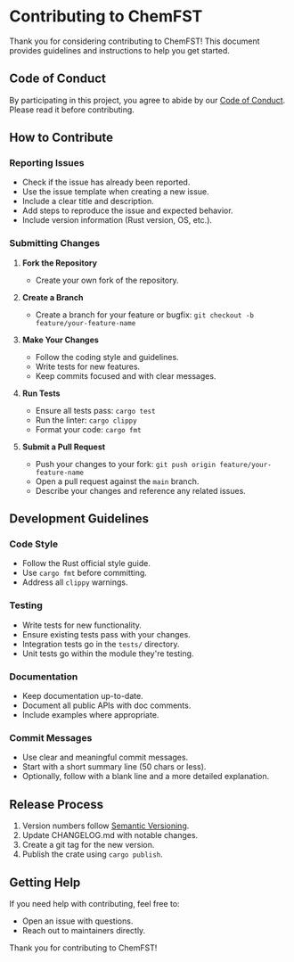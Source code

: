 # Contributing to ChemFST

Thank you for considering contributing to ChemFST! This document provides guidelines and instructions to help you get started.

## Code of Conduct

By participating in this project, you agree to abide by our [Code of Conduct](CODE_OF_CONDUCT.md). Please read it before contributing.

## How to Contribute

### Reporting Issues

- Check if the issue has already been reported.
- Use the issue template when creating a new issue.
- Include a clear title and description.
- Add steps to reproduce the issue and expected behavior.
- Include version information (Rust version, OS, etc.).

### Submitting Changes

1. **Fork the Repository**
   - Create your own fork of the repository.

2. **Create a Branch**
   - Create a branch for your feature or bugfix: `git checkout -b feature/your-feature-name`

3. **Make Your Changes**
   - Follow the coding style and guidelines.
   - Write tests for new features.
   - Keep commits focused and with clear messages.

4. **Run Tests**
   - Ensure all tests pass: `cargo test`
   - Run the linter: `cargo clippy`
   - Format your code: `cargo fmt`

5. **Submit a Pull Request**
   - Push your changes to your fork: `git push origin feature/your-feature-name`
   - Open a pull request against the `main` branch.
   - Describe your changes and reference any related issues.

## Development Guidelines

### Code Style

- Follow the Rust official style guide.
- Use `cargo fmt` before committing.
- Address all `clippy` warnings.

### Testing

- Write tests for new functionality.
- Ensure existing tests pass with your changes.
- Integration tests go in the `tests/` directory.
- Unit tests go within the module they're testing.

### Documentation

- Keep documentation up-to-date.
- Document all public APIs with doc comments.
- Include examples where appropriate.

### Commit Messages

- Use clear and meaningful commit messages.
- Start with a short summary line (50 chars or less).
- Optionally, follow with a blank line and a more detailed explanation.

## Release Process

1. Version numbers follow [Semantic Versioning](https://semver.org/).
2. Update CHANGELOG.md with notable changes.
3. Create a git tag for the new version.
4. Publish the crate using `cargo publish`.

## Getting Help

If you need help with contributing, feel free to:

- Open an issue with questions.
- Reach out to maintainers directly.

Thank you for contributing to ChemFST!